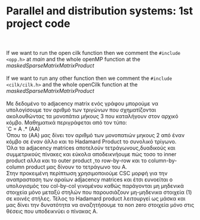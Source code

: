 # Parallel and distribution systems: 1st project code
\
\
If we want to run the open cilk function then we comment the `#include <opp.h>` at _main_ and the whole openMP function at the _maskedSparseMatrixMatrixProduct_
\
\
If we want to run any other function then we comment the `#include <cilk/cilk.h>` and the whole openCilk function at the _maskedSparseMatrixMatrixProduct_
\
\
Με δεδομένο το adjacency matrix ενός γράφου μπορούμε να υπολογίσουμε τον αριθμό των τριγώνων
που σχηματίζονται ακολουθώντας τα μονοπάτια μήκους 3 που καταλήγουν στον αρχικό κόμβο.
Μαθηματικά περιγράφεται από τον τύπο:
\
`C = A .* (AA)
\
Όπου το (AA) μας δίνει τον αριθμό των μονοπατιών μηκους 2 από έναν κόμβο σε έναν άλλο και το
Hadamard Product το συνολικό τρίγωνο.
\
Όλα τα adjacency matrices αποτελούν τετράγωνους,δυαδικούς και συμμετρικούς πίνακες και εύκολα
αποδεικνήουμε πώς τοσο το inner product αλλα και το outer product ,το row-by-row και το column-by-
column product μας δίνουν το τετράγωνο του Α.
\
Στην προκειμένη περίπτωση χρησιμοποιούμε CSC μορφή για την αναπρασταση των αραίων adjacency
matrices και έτσι ευνοείται ο υπολογισμός του col-by-col γινομένου καθώς παράγονται μη μηδενικά
στοιχεία μόνο μεταξύ στηλών που παρουσιάζουν μη-μηδενικα στοιχεία (1) σε κοινές στήλες. Τέλος το
Hadamard product λειτουργεί ως μάσκα και μας δίνει την δυνατότητα να αναζητήσουμε τα non zero
στοιχεία μόνο στις θέσεις που υποδεικνύει ο πίνακας Α.
